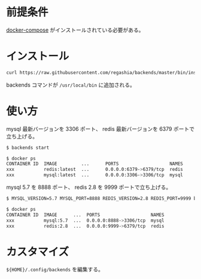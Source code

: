 # 前提条件
[docker-compose](https://docs.docker.com/compose/install/) がインストールされている必要がある。

# インストール
```bash
curl https://raw.githubusercontent.com/regashia/backends/master/bin/install.sh | sh
```

backends コマンドが `/usr/local/bin` に追加される。

# 使い方
mysql 最新バージョンを 3306 ポート、 redis 最新バージョンを 6379 ポートで立ち上げる。

```bash
$ backends start

$ docker ps
CONTAINER ID  IMAGE         ...      PORTS                   NAMES
xxx           redis:latest  ...      0.0.0.0:6379->6379/tcp  redis
xxx           mysql:latest  ...      0.0.0.0:3306->3306/tcp  mysql
```

mysql 5.7 を 8888 ポート、 redis 2.8 を 9999 ポートで立ち上げる。

```bash
$ MYSQL_VERSION=5.7 MYSQL_PORT=8888 REDIS_VERSION=2.8 REDIS_PORT=9999 backends start

$ docker ps
CONTAINER ID  IMAGE      ...  PORTS                   NAMES
xxx           mysql:5.7  ...  0.0.0.0:8888->3306/tcp  mysql
xxx           redis:2.8  ...  0.0.0.0:9999->6379/tcp  redis
```

# カスタマイズ
`${HOME}/.config/backends` を編集する。
